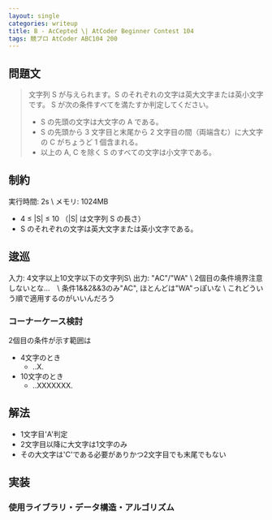 ```yaml
---
layout: single
categories: writeup
title: B - AcCepted \| AtCoder Beginner Contest 104
tags: 競プロ AtCoder ABC104 200
---
```



## 問題文

> 文字列 S が与えられます。S のそれぞれの文字は英大文字または英小文字です。 S が次の条件すべてを満たすか判定してください。
>
>   - S の先頭の文字は大文字の A である。
>   - S の先頭から 3 文字目と末尾から 2 文字目の間（両端含む）に大文字の C がちょうど 1 個含まれる。
>   - 以上の A, C を除く S のすべての文字は小文字である。

## 制約
実行時間: 2s \\
メモリ: 1024MB
- 4 ≤ \|S\| ≤ 10 （\|S\| は文字列 S の長さ）
- S のそれぞれの文字は英大文字または英小文字である。

## 逡巡
入力: 4文字以上10文字以下の文字列S\\
出力: "AC"/"WA" \\
2個目の条件境界注意しないとな…　\\
条件1&&2&&3のみ"AC", ほとんどは"WA"っぽいな \\
これどういう順で適用するのがいいんだろう
### コーナーケース検討
2個目の条件が示す範囲は
- 4文字のとき
    - ..X.
- 10文字のとき
    - ..XXXXXXX.

## 解法
- 1文字目'A'判定
- 2文字目以降に大文字は1文字のみ
- その大文字は'C'である必要がありかつ2文字目でも末尾でもない
## 実装
### 使用ライブラリ・データ構造・アルゴリズム

